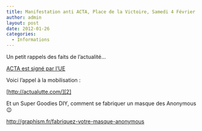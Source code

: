 ```yaml
---
title: Manifestation anti ACTA, Place de la Victoire, Samedi 4 Février 14h
author: admin
layout: post
date: 2012-01-26
categories:
  - Informations
---
```

Un petit rappels des faits de l&rsquo;actualité&#8230;
  
[ACTA est signé par l&rsquo;UE][1]

Voici l&rsquo;appel à la mobilisation :
  
[http://actualutte.com/][2]

Et un Super Goodies DIY, comment se fabriquer un masque des Anonymous 😉
  
<http://graphism.fr/fabriquez-votre-masque-anonymous>

 [1]: http://www.laquadrature.net/fr/acta-sign-par-lue-ensemble-nous-devons-le-vaincre
 [2]: http://actualutte.com/nouvellesdumonde/international/item/309-protestation-mondiale-dans-40-villes-ce-samedi-pour-d%C3%A9fense-linternet-libre
